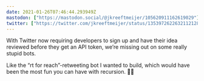 ```yaml
---
date: 2021-01-26T07:46:44.293949Z
mastodon: ["https://mastodon.social/@jkreeftmeijer/105620911162619029"]
twitter: ["https://twitter.com/jkreeftmeijer/status/1353972622632112128"]
---
```

With Twitter now requiring developers to sign up and have their idea reviewed before they get an API token, we’re missing out on some really stupid bots. 

Like the “rt for reach”-retweeting bot I wanted to build, which would have been the most fun you can have with recursion. 🤷‍♂️

